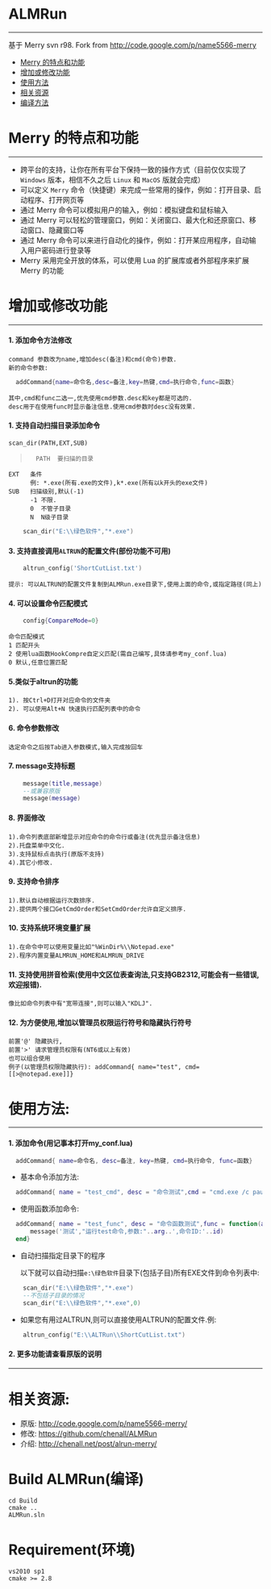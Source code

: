  ALMRun
=======
*******
基于 Merry svn r98.
Fork from <http://code.google.com/p/name5566-merry>


* [Merry 的特点和功能](#main)
* [增加或修改功能](#modify)
* [使用方法](#usage)
* [相关资源](#resource)
* [编译方法](#build)

Merry 的特点和功能
==================
******************
*	跨平台的支持，让你在所有平台下保持一致的操作方式（目前仅仅实现了 `Windows` 版本，相信不久之后 `Linux` 和 `MacOS` 版就会完成）
*	可以定义 `Merry` 命令（快捷键）来完成一些常用的操作，例如：打开目录、启动程序、打开网页等
*	通过 Merry 命令可以模拟用户的输入，例如：模拟键盘和鼠标输入
*	通过 Merry 可以轻松的管理窗口，例如：关闭窗口、最大化和还原窗口、移动窗口、隐藏窗口等
*	通过 Merry 命令可以来进行自动化的操作，例如：打开某应用程序，自动输入用户密码进行登录等
*	Merry 采用完全开放的体系，可以使用 Lua 的扩展库或者外部程序来扩展 Merry 的功能

增加或修改功能
==============
**************
#### 1. 添加命令方法修改
    command 参数改为name,增加desc(备注)和cmd(命令)参数.     
    新的命令参数:
  ```lua
	addCommand{name=命令名,desc=备注,key=热键,cmd=执行命令,func=函数}
  ```
 	其中,cmd和func二选一,优先使用cmd参数.desc和key都是可选的.
	desc用于在使用func时显示备注信息.使用cmd参数时desc没有效果.

#### 1. 支持自动扫描目录添加命令
    scan_dir(PATH,EXT,SUB)
>   	PATH  要扫描的目录
    EXT   条件
          例: *.exe(所有.exe的文件),k*.exe(所有以k开头的exe文件)
    SUB   扫描级别,默认(-1)
          -1 不限.
          0  不管子目录
          N  N级子目录
```lua
  	scan_dir("E:\\绿色软件","*.exe")
```

#### 3.  支持直接调用`ALTRUN`的配置文件(部份功能不可用)
> 
```lua
	altrun_config('ShortCutList.txt')
```
	提示: 可以ALTRUN的配置文件复制到ALMRun.exe目录下,使用上面的命令,或指定路径(同上)

#### 4. 可以设置命令匹配模式
```lua
	config{CompareMode=0}
```
>
	命令匹配模式
	1 匹配开头
	2 使用lua函数HookCompre自定义匹配(需自己编写,具体请参考my_conf.lua)
	0 默认,任意位置匹配

#### 5.类似于altrun的功能
	1). 按Ctrl+D打开对应命令的文件夹
	2). 可以使用Alt+N 快速执行匹配列表中的命令

#### 6. 命令参数修改
	选定命令之后按Tab进入参数模式,输入完成按回车

#### 7. message支持标题
```lua
	message(title,message)
	--或兼容原版
	message(message)
```
#### 8. 界面修改
	1).命令列表底部新增显示对应命令的命令行或备注(优先显示备注信息)
	2).托盘菜单中文化.
	3).支持鼠标点击执行(原版不支持)
	4).其它小修改.

#### 9. 支持命令排序
	1).默认自动根据运行次数排序.
	2).提供两个接口GetCmdOrder和SetCmdOrder允许自定义排序.

#### 10. 支持系统环境变量扩展
	1).在命令中可以使用变量比如"%WinDir%\\Notepad.exe"
	2).程序内置变量ALMRUN_HOME和ALMRUN_DRIVE

#### 11. 支持使用拼音检索(使用中文区位表查询法,只支持GB2312,可能会有一些错误,欢迎报错).
	像比如命令列表中有"宽带连接",则可以输入"KDLJ".

#### 12. 为方便使用,增加以管理员权限运行符号和隐藏执行符号
	前置'@' 隐藏执行,
	前置'>' 请求管理员权限有(NT6或以上有效)
	也可以组合使用
	例子(以管理员权限隐藏执行): addCommand{ name="test", cmd=[[>@notepad.exe]]}

使用方法:
=========
*******************************
#### 1. 添加命令(用记事本打开my_conf.lua)
```lua
  addCommand{ name=命令名, desc=备注, key=热键, cmd=执行命令, func=函数}
```
   *  基本命令添加方法:

  ```lua
	addCommand{ name = "test_cmd", desc = "命令测试",cmd = "cmd.exe /c pause >nul|echo 参数:"}
  ```
   * 使用函数添加命令:

  ```lua
	addCommand{ name = "test_func", desc = "命令函数测试",func = function(arg,id,flags)
		message('测试',"运行test命令,参数:"..arg..',命令ID:'..id)
	end}
  ```
   * 自动扫描指定目录下的程序

     以下就可以自动扫描`e:\绿色软件`目录下(包括子目)所有EXE文件到命令列表中:
```lua
	scan_dir("E:\\绿色软件","*.exe")	
	--不包括子目录的情况
	scan_dir("E:\\绿色软件","*.exe",0)
```
   * 如果您有用过ALTRUN,则可以直接使用ALTRUN的配置文件.例:
```lua
	altrun_config("E:\\ALTRun\\ShortCutList.txt")
```

#### 2. 更多功能请查看原版的说明
		
*******************************
相关资源:
=========
* 原版: <http://code.google.com/p/name5566-merry/>  
* 修改: <https://github.com/chenall/ALMRun>  
* 介绍: <http://chenall.net/post/alrun-merry/>  

[Merry]:http://code.google.com/p/name5566-merry/

Build ALMRun(编译)
===================
	cd Build
	cmake ..
	ALMRun.sln

Requirement(环境)
======================
	vs2010 sp1
	cmake >= 2.8

